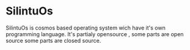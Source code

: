 # SilintuOs
SilintuOs is cosmos based operating system wich have it's own programming language. It's partialy opensource , some parts are open source some parts are closed source.
